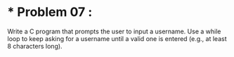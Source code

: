 # * Problem 07 :

Write a C program that prompts the user to input a username. Use a while loop to keep asking for a username until a valid one is entered (e.g., at least 8 characters long).